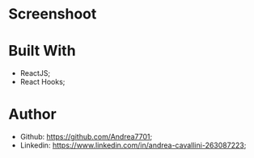 # 


# Screenshoot


# Built With
 - ReactJS;
 - React Hooks;

# Author
 - Github: https://github.com/Andrea7701;
 - Linkedin: https://www.linkedin.com/in/andrea-cavallini-263087223;
